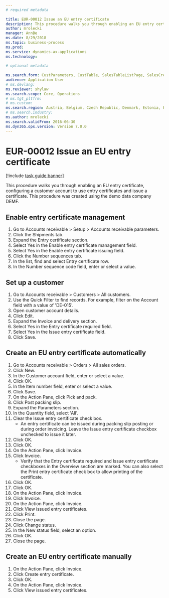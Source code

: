 ```yaml
--- 
# required metadata 
 
title: EUR-00012 Issue an EU entry certificate
description: This procedure walks you through enabling an EU entry certificate, configuring a customer account to use entry certificates and issue a certificate. 
author: mrolecki
manager: AnnBe 
ms.date: 8/29/2018
ms.topic: business-process 
ms.prod:  
ms.service: dynamics-ax-applications 
ms.technology:  
 
# optional metadata 
 
ms.search.form: CustParameters, CustTable, SalesTableListPage, SalesCreateOrder, SalesTable, SalesEditLines,  CustInvoiceJournal, CustEntryCertificateJour_W, SrsReportViewerForm   
audience: Application User 
# ms.devlang:  
ms.reviewer: shylaw
ms.search.scope: Core, Operations 
# ms.tgt_pltfrm:  
# ms.custom:  
ms.search.region: Austria, Belgium, Czech Republic, Denmark, Estonia, Finland, France, Germany, Hungary, Ireland, Italy, Latvia, Lithuania, Netherlands, Poland, Spain, Sweden, United Kingdom
# ms.search.industry: 
ms.author: mrolecki
ms.search.validFrom: 2016-06-30 
ms.dyn365.ops.version: Version 7.0.0 
---
```

# EUR-00012 Issue an EU entry certificate

[!include [task guide banner](../../includes/task-guide-banner.md)]

This procedure walks you through enabling an EU entry certificate, configuring a customer account to use entry certificates and issue a certificate. This procedure was created using the demo data company DEMF.


## Enable entry certificate management
1. Go to Accounts receivable > Setup > Accounts receivable parameters.
2. Click the Shipments tab.
3. Expand the Entry certificate section.
4. Select Yes in the Enable entry certificate management field.
5. Select Yes in the Enable entry certificate issuing field.
6. Click the Number sequences tab.
7. In the list, find and select Entry certificate row.
8. In the Number sequence code field, enter or select a value.

## Set up a customer
1. Go to Accounts receivable > Customers > All customers.
2. Use the Quick Filter to find records. For example, filter on the Account field with a value of 'DE-015'.
3. Open customer account details.
4. Click Edit.
5. Expand the Invoice and delivery section.
6. Select Yes in the Entry certificate required field.
7. Select Yes in the Issue entry certificate field.
8. Click Save.

## Create an EU entry certificate automatically
1. Go to Accounts receivable > Orders > All sales orders.
2. Click New.
3. In the Customer account field, enter or select a value.
4. Click OK.
5. In the Item number field, enter or select a value.
6. Click Save.
7. On the Action Pane, click Pick and pack.
8. Click Post packing slip.
9. Expand the Parameters section.
10. In the Quantity field, select 'All'.
11. Clear the Issue entry certificate check box.
    * An entry certificate can be issued during packing slip posting or during order invoicing. Leave the Issue entry certificate checkbox unchecked to issue it later.  
12. Click OK.
13. Click OK.
14. On the Action Pane, click Invoice.
15. Click Invoice.
    * Verify that the Entry certificate required and Issue entry certificate checkboxes in the Overview section are marked.  You can also select the Print entry certificate check box to allow printing of the certificate.  
16. Click OK.
17. Click OK.
18. On the Action Pane, click Invoice.
19. Click Invoice.
20. On the Action Pane, click Invoice.
21. Click View issued entry certificates.
22. Click Print.
23. Close the page.
24. Click Change status.
25. In the New status field, select an option.
26. Click OK.
27. Close the page.

## Create an EU entry certificate manually
1. On the Action Pane, click Invoice.
2. Click Create entry certificate.
3. Click OK.
4. On the Action Pane, click Invoice.
5. Click View issued entry certificates.

